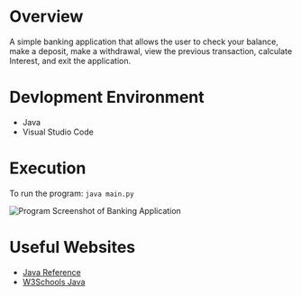 # Overview
A simple banking application that allows the user to
check your balance, make a deposit, make a withdrawal, 
view the previous transaction, calculate Interest, and
exit the application.

# Devlopment Environment

* Java
* Visual Studio Code

# Execution
To run the program: `java main.py`


![Program Screenshot of Banking Application](Screenshot.jpg)

# Useful Websites

* [Java Reference](https://docs.oracle.com/en/java/javase/index.html)
* [W3Schools Java](https://www.w3schools.com/java/default.asp)